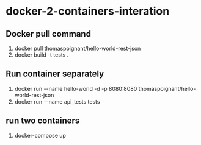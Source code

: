 # docker-2-containers-interation

## Docker pull command

1. docker pull thomaspoignant/hello-world-rest-json
2. docker build -t tests .

## Run container separately

1. docker run --name hello-world -d -p 8080:8080 thomaspoignant/hello-world-rest-json
2. docker run --name api_tests tests

## run two containers

1. docker-compose up
